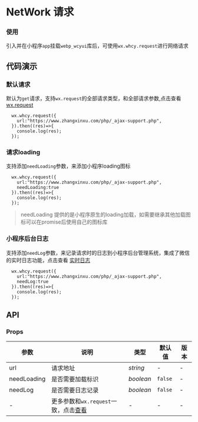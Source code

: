 # NetWork 请求

### 使用

引入并在小程序`app`挂载`webp_wcyui`库后，可使用`wx.whcy.request`进行网络请求

## 代码演示

### 默认请求
默认为`get`请求，支持`wx.request`的全部请求类型，和全部请求参数,点击查看 [wx.request](https://developers.weixin.qq.com/miniprogram/dev/api/network/request/wx.request.html)
```
  wx.whcy.request({
    url:"https://www.zhangxinxu.com/php/_ajax-support.php",
  }).then((res)=>{
    console.log(res);
  });
```


### 请求loading

支持添加`needLoading`参数，来添加小程序loading图标

```
  wx.whcy.request({
    url:"https://www.zhangxinxu.com/php/_ajax-support.php",
    needLoading:true
  }).then((res)=>{
    console.log(res);
  });
```
> needLoading 提供的是小程序原生的loading加载，如需要继承其他加载图标可以在promise后使用自己的图标库

### 小程序后台日志

支持添加`needLog`参数，来记录请求时的日志到小程序后台管理系统，集成了微信的实时日志功能，点击查看 [实时日志](https://developers.weixin.qq.com/miniprogram/dev/framework/realtimelog/)

```
  wx.whcy.request({
    url:"https://www.zhangxinxu.com/php/_ajax-support.php",
    needLog:true
  }).then((res)=>{
    console.log(res);
  });
```
## API

### Props

| 参数 | 说明 | 类型 | 默认值 | 版本 |
| --- | --- | --- | --- | --- |
| url | 请求地址 | _string_ | - | - |
| needLoading | 是否需要加载标识 | _boolean_ | `false` | - |
| needLog | 是否需要日志记录 | _boolean_ | `false` | - |
| - | 更多参数和`wx.request`一致，点击[查看](https://developers.weixin.qq.com/miniprogram/dev/api/network/request/wx.request.html) | - | - | - |

